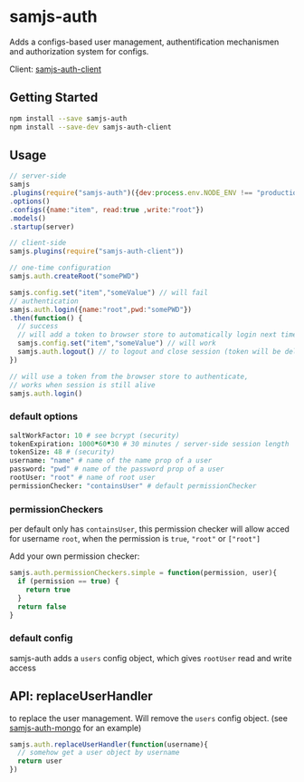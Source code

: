 # samjs-auth

Adds a configs-based user management, authentification mechanismen and authorization system for configs.

Client: [samjs-auth-client](https://github.com/SAMjs/samjs-auth-client)

## Getting Started
```sh
npm install --save samjs-auth
npm install --save-dev samjs-auth-client
```

## Usage

```js
// server-side
samjs
.plugins(require("samjs-auth")({dev:process.env.NODE_ENV !== "production")})
.options()
.configs({name:"item", read:true ,write:"root"})
.models()
.startup(server)

// client-side
samjs.plugins(require("samjs-auth-client"))

// one-time configuration
samjs.auth.createRoot("somePWD")

samjs.config.set("item","someValue") // will fail
// authentication
samjs.auth.login({name:"root",pwd:"somePWD"})
.then(function() {
  // success
  // will add a token to browser store to automatically login next time
  samjs.config.set("item","someValue") // will work
  samjs.auth.logout() // to logout and close session (token will be deleted)
})

// will use a token from the browser store to authenticate,
// works when session is still alive
samjs.auth.login()
```

### default options

```coffee
saltWorkFactor: 10 # see bcrypt (security)
tokenExpiration: 1000*60*30 # 30 minutes / server-side session length
tokenSize: 48 # (security)
username: "name" # name of the name prop of a user
password: "pwd" # name of the password prop of a user
rootUser: "root" # name of root user
permissionChecker: "containsUser" # default permissionChecker
```

### permissionCheckers

per default only has `containsUser`, this permission checker will allow acced for username `root`, when the permission is
`true`, `"root"` or `["root"]`

Add your own permission checker:
```js
samjs.auth.permissionCheckers.simple = function(permission, user){
  if (permission == true) {
    return true
  }
  return false
}
```

### default config

samjs-auth adds a `users` config object, which gives `rootUser` read and write access

## API: replaceUserHandler

to replace the user management. Will remove the `users` config object.
(see [samjs-auth-mongo](https://github.com/SAMjs/samjs-auth-mongo) for an example)
```js
samjs.auth.replaceUserHandler(function(username){
  // somehow get a user object by username
  return user
})
```
